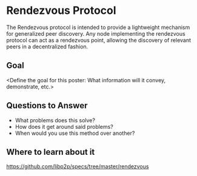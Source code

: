 # Rendezvous Protocol

The Rendezvous protocol is intended to provide a lightweight mechanism for generalized peer discovery. Any node implementing the rendezvous protocol can act as a rendezvous point, allowing the discovery of relevant peers in a decentralized fashion.

## Goal

<Define the goal for this poster: What information will it convey, demonstrate, etc.>

## Questions to Answer

- What problems does this solve?
- How does it get around said problems?
- When would you use this method over another?

## Where to learn about it

<https://github.com/libp2p/specs/tree/master/rendezvous>